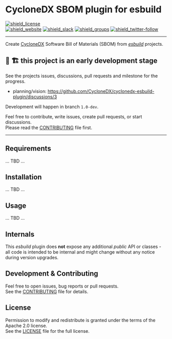 # CycloneDX SBOM plugin for esbuild

[![shield_license]][license_file]  
[![shield_website]][link_website]
[![shield_slack]][link_slack]
[![shield_groups]][link_discussion]
[![shield_twitter-follow]][link_twitter]

----

Create [CycloneDX] Software Bill of Materials (SBOM) from _[esbuild]_ projects.

## 🚧 🏗️ this project is an early development stage

See the projects issues, discussions, pull requests and milestone for the progress.

- planning/vision: https://github.com/CycloneDX/cyclonedx-esbuild-plugin/discussions/3

Development will happen in branch `1.0-dev`.

Feel free to contribute, write issues, create pull requests, or start discussions.  
Please read the [CONTRIBUTING][contributing_file] file first.

----

## Requirements

... TBD ...

## Installation

... TBD ...

## Usage

... TBD ...


## Internals

<!-- !!! Undecided whether implementation will be in Go or JS....
This _esbuild_ plugin utilizes the [CycloneDX library][cyclonedx-(js|go)-library] to generate the actual data structures.
-->

 <!-- Besides the class `CycloneDxEsbuildPlugin` and the interface `CycloneDxEsbuildPluginOptions`,  -->
This _esbuild_ plugin does **not** expose any additional _public_ API or classes - all code is intended to be internal and might change without any notice during version upgrades.

## Development & Contributing

Feel free to open issues, bug reports or pull requests.  
See the [CONTRIBUTING][contributing_file] file for details.

## License

Permission to modify and redistribute is granted under the terms of the Apache 2.0 license.  
See the [LICENSE][license_file] file for the full license.


[license_file]: https://github.com/CycloneDX/cyclonedx-esbuild-plugin/blob/1.0-dev/LICENSE
[contributing_file]: https://github.com/CycloneDX/cyclonedx-esbuild-plugin/blob/1.0-dev/CONTRIBUTING.md

[CycloneDX]: https://cyclonedx.org/
[esbuild]: https://esbuild.github.io
[cyclonedx-go-library]: https://github.com/CycloneDX/cyclonedx-go
[cyclonedx-js-library]: https://www.npmjs.com/package/@cyclonedx/cyclonedx-library


[shield_license]: https://img.shields.io/github/license/CycloneDX/cyclonedx-esbuild-plugin?logo=open%20source%20initiative&logoColor=white "license"
[shield_website]: https://img.shields.io/badge/https://-cyclonedx.org-blue.svg "homepage"
[shield_slack]: https://img.shields.io/badge/slack-join-blue?logo=Slack&logoColor=white "slack join"
[shield_groups]: https://img.shields.io/badge/discussion-groups.io-blue.svg "groups discussion"
[shield_twitter-follow]: https://img.shields.io/badge/Twitter-follow-blue?logo=Twitter&logoColor=white "twitter follow"

[link_website]: https://cyclonedx.org/
[link_slack]: https://cyclonedx.org/slack/invite
[link_discussion]: https://groups.io/g/CycloneDX
[link_twitter]: https://twitter.com/CycloneDX_Spec
